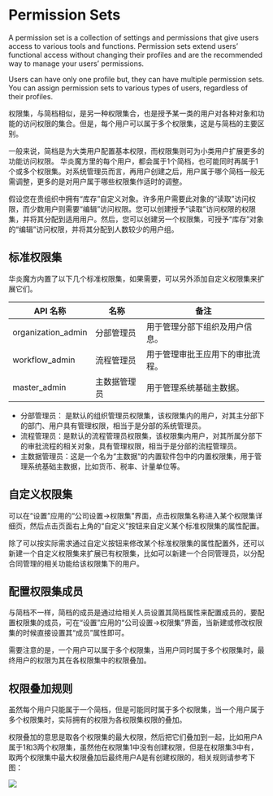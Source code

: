 
# Permission Sets

A permission set is a collection of settings and permissions that give users access to various tools and functions. Permission sets extend users’ functional access without changing their profiles and are the recommended way to manage your users’ permissions.

Users can have only one profile but, they can have multiple permission sets. You can assign permission sets to various types of users, regardless of their profiles.

权限集，与简档相似，是另一种权限集合，也是授予某一类的用户对各种对象和功能的访问权限的集合。但是，每个用户可以属于多个权限集，这是与简档的主要区别。

一般来说，简档是为大类用户配置基本权限，而权限集则可为小类用户扩展更多的功能访问权限。 华炎魔方里的每个用户，都会属于1个简档，也可能同时再属于1个或多个权限集。对系统管理员而言，再用户创建之后，用户属于哪个简档一般无需调整，更多的是对用户属于哪些权限集作适时的调整。

假设您在贵组织中拥有“库存”自定义对象。许多用户需要此对象的“读取”访问权限，而少数用户则需要“编辑”访问权限。您可以创建授予“读取”访问权限的权限集，并将其分配到适用用户。然后，您可以创建另一个权限集，可授予“库存”对象的“编辑”访问权限，并将其分配到人数较少的用户组。

## 标准权限集

华炎魔方内置了以下几个标准权限集，如果需要，可以另外添加自定义权限集来扩展它们。

| API 名称 | 名称 | 备注 |
|----|----|----|
| organization_admin | 分部管理员 | 用于管理分部下组织及用户信息。 |
| workflow_admin | 流程管理员 | 用于管理审批王应用下的审批流程。 |
| master_admin | 主数据管理员 | 用于管理系统基础主数据。 |

* 分部管理员： 是默认的组织管理员权限集，该权限集内的用户，对其主分部下的部门、用户具有管理权限，相当于是分部的系统管理员。
* 流程管理员：是默认的流程管理员权限集，该权限集内用户，对其所属分部下的审批流程的相关对象，具有管理权限，相当于是分部的流程管理员。
* 主数据管理员：这是一个名为“主数据“的内置软件包中的内置权限集，用于管理系统基础主数据，比如货币、税率、计量单位等。

## 自定义权限集

可以在“设置”应用的“公司设置→权限集”界面，点击权限集名称进入某个权限集详细页，然后点击页面右上角的“自定义”按钮来自定义某个标准权限集的属性配置。

除了可以按实际需求通过自定义按钮来修改某个标准权限集的属性配置外，还可以新建一个自定义权限集来扩展已有权限集，比如可以新建一个合同管理员，以分配合同管理的相关功能给该权限集下的用户。

## 配置权限集成员

与简档不一样，简档的成员是通过给相关人员设置其简档属性来配置成员的，要配置权限集的成员，可在“设置”应用的“公司设置→权限集”界面，当新建或修改权限集的时候直接设置其“成员”属性即可。

需要注意的是，一个用户可以属于多个权限集，当用户同时属于多个权限集时，最终用户的权限为其在各权限集中的权限叠加。

## 权限叠加规则

虽然每个用户只能属于一个简档，但是可能同时属于多个权限集，当一个用户属于多个权限集时，实际拥有的权限为各权限集权限的叠加。

权限叠加的意思是取各个权限集的最大权限，然后把它们叠加到一起，比如用户A属于1和3两个权限集，虽然他在权限集1中没有创建权限，但是在权限集3中有，取两个权限集中最大权限叠加后最终用户A是有创建权限的，相关规则请参考下图：

 ![](https://console.steedos.cn/api/files/images/wYeJQGXkkgPqRicDx)